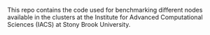 This repo contains the code used for benchmarking different nodes available in the clusters at the Institute for Advanced Computational Sciences (IACS) at Stony Brook University.
